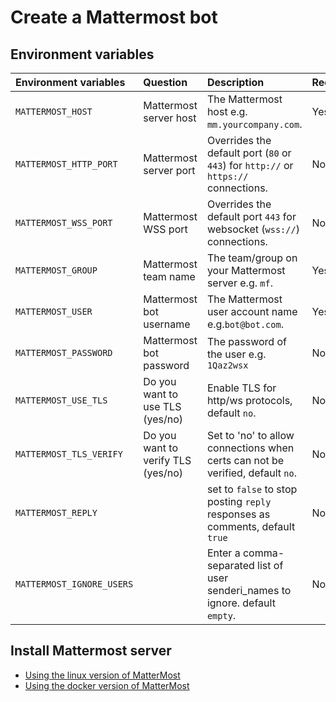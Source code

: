 # Create a Mattermost bot

## Environment variables

| Environment variables        |  Question   |  Description  |  Required |
| :--------   | :-----   | :---- |  :---- |
| `MATTERMOST_HOST`        |    Mattermost server host   |    The Mattermost host e.g. `mm.yourcompany.com`.   | Yes |
| `MATTERMOST_HTTP_PORT`        |   Mattermost server port    |   Overrides the default port (`80` or `443`) for `http://` or `https://` connections.  | No |
| `MATTERMOST_WSS_PORT`        |    Mattermost WSS port   |   Overrides the default port `443` for  websocket (`wss://`) connections.  | No |
| `MATTERMOST_GROUP`        |  Mattermost team name    |   The team/group on your Mattermost server e.g. `mf`.   | Yes |
| `MATTERMOST_USER`        |    Mattermost bot username   |  The Mattermost user account name e.g.`bot@bot.com`.  | Yes |
| `MATTERMOST_PASSWORD`        |  Mattermost bot password    |   The password of the user e.g.  `1Qaz2wsx`   | No |
| `MATTERMOST_USE_TLS`        |    Do you want to use TLS (yes/no)   |  Enable TLS for http/ws protocols, default `no`.  | No |
| `MATTERMOST_TLS_VERIFY`        |   Do you want to verify TLS (yes/no)    |   Set to 'no' to allow connections when certs can not be verified, default `no`.   | No |
| `MATTERMOST_REPLY` |  | set to `false` to stop posting `reply` responses as comments, default `true` | No |
| `MATTERMOST_IGNORE_USERS` |  | Enter a comma-separated list of user senderi_names to ignore. default `empty`.| No |

## Install Mattermost server

- [Using the linux version of MatterMost](http://www.mattermost.org/installation/)
- [Using the docker version of MatterMost](https://docs.mattermost.com/install/prod-docker.html)
